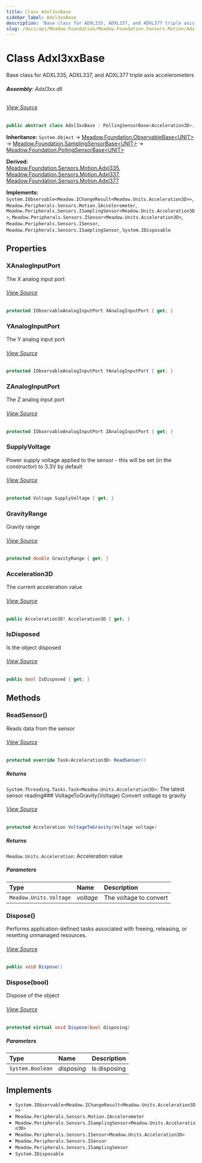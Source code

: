 ```yaml
---
title: Class Adxl3xxBase
sidebar_label: Adxl3xxBase
description: 'Base class for ADXL335, ADXL337, and ADXL377 triple axis accelerometers'
slug: /docs/api/Meadow.Foundation/Meadow.Foundation.Sensors.Motion/Adxl3xxBase
---
```

# Class Adxl3xxBase
Base class for ADXL335, ADXL337, and ADXL377 triple axis accelerometers

###### **Assembly**: Adxl3xx.dll
###### [View Source](https://github.com/WildernessLabs/Meadow.Foundation.git/blob/develop/Source/Meadow.Foundation.Peripherals/Sensors.Motion.Adxl3xx/Driver/Adxl3xxBase.cs#L12)
```csharp title="Declaration"
public abstract class Adxl3xxBase : PollingSensorBase<Acceleration3D>, IObservable<IChangeResult<Acceleration3D>>, IAccelerometer, ISamplingSensor<Acceleration3D>, ISensor<Acceleration3D>, ISensor, ISamplingSensor, IDisposable
```
**Inheritance:** `System.Object` -> [Meadow.Foundation.ObservableBase&lt;UNIT&gt;](../Meadow.Foundation/ObservableBase`UNIT`) -> [Meadow.Foundation.SamplingSensorBase&lt;UNIT&gt;](../Meadow.Foundation/SamplingSensorBase`UNIT`) -> [Meadow.Foundation.PollingSensorBase&lt;UNIT&gt;](../Meadow.Foundation/PollingSensorBase`UNIT`)

**Derived:**  
[Meadow.Foundation.Sensors.Motion.Adxl335](../Meadow.Foundation.Sensors.Motion/Adxl335), [Meadow.Foundation.Sensors.Motion.Adxl337](../Meadow.Foundation.Sensors.Motion/Adxl337), [Meadow.Foundation.Sensors.Motion.Adxl377](../Meadow.Foundation.Sensors.Motion/Adxl377)

**Implements:**  
`System.IObservable<Meadow.IChangeResult<Meadow.Units.Acceleration3D>>`, `Meadow.Peripherals.Sensors.Motion.IAccelerometer`, `Meadow.Peripherals.Sensors.ISamplingSensor<Meadow.Units.Acceleration3D>`, `Meadow.Peripherals.Sensors.ISensor<Meadow.Units.Acceleration3D>`, `Meadow.Peripherals.Sensors.ISensor`, `Meadow.Peripherals.Sensors.ISamplingSensor`, `System.IDisposable`

## Properties
### XAnalogInputPort
The X analog input port
###### [View Source](https://github.com/WildernessLabs/Meadow.Foundation.git/blob/develop/Source/Meadow.Foundation.Peripherals/Sensors.Motion.Adxl3xx/Driver/Adxl3xxBase.cs#L17)
```csharp title="Declaration"
protected IObservableAnalogInputPort XAnalogInputPort { get; }
```
### YAnalogInputPort
The Y analog input port
###### [View Source](https://github.com/WildernessLabs/Meadow.Foundation.git/blob/develop/Source/Meadow.Foundation.Peripherals/Sensors.Motion.Adxl3xx/Driver/Adxl3xxBase.cs#L22)
```csharp title="Declaration"
protected IObservableAnalogInputPort YAnalogInputPort { get; }
```
### ZAnalogInputPort
The Z analog input port
###### [View Source](https://github.com/WildernessLabs/Meadow.Foundation.git/blob/develop/Source/Meadow.Foundation.Peripherals/Sensors.Motion.Adxl3xx/Driver/Adxl3xxBase.cs#L27)
```csharp title="Declaration"
protected IObservableAnalogInputPort ZAnalogInputPort { get; }
```
### SupplyVoltage
Power supply voltage applied to the sensor - this will be set (in the constructor)
to 3.3V by default
###### [View Source](https://github.com/WildernessLabs/Meadow.Foundation.git/blob/develop/Source/Meadow.Foundation.Peripherals/Sensors.Motion.Adxl3xx/Driver/Adxl3xxBase.cs#L33)
```csharp title="Declaration"
protected Voltage SupplyVoltage { get; }
```
### GravityRange
Gravity range
###### [View Source](https://github.com/WildernessLabs/Meadow.Foundation.git/blob/develop/Source/Meadow.Foundation.Peripherals/Sensors.Motion.Adxl3xx/Driver/Adxl3xxBase.cs#L38)
```csharp title="Declaration"
protected double GravityRange { get; }
```
### Acceleration3D
The current acceleration value
###### [View Source](https://github.com/WildernessLabs/Meadow.Foundation.git/blob/develop/Source/Meadow.Foundation.Peripherals/Sensors.Motion.Adxl3xx/Driver/Adxl3xxBase.cs#L43)
```csharp title="Declaration"
public Acceleration3D? Acceleration3D { get; }
```
### IsDisposed
Is the object disposed
###### [View Source](https://github.com/WildernessLabs/Meadow.Foundation.git/blob/develop/Source/Meadow.Foundation.Peripherals/Sensors.Motion.Adxl3xx/Driver/Adxl3xxBase.cs#L48)
```csharp title="Declaration"
public bool IsDisposed { get; }
```
## Methods
### ReadSensor()
Reads data from the sensor
###### [View Source](https://github.com/WildernessLabs/Meadow.Foundation.git/blob/develop/Source/Meadow.Foundation.Peripherals/Sensors.Motion.Adxl3xx/Driver/Adxl3xxBase.cs#L84)
```csharp title="Declaration"
protected override Task<Acceleration3D> ReadSensor()
```

##### Returns

`System.Threading.Tasks.Task<Meadow.Units.Acceleration3D>`: The latest sensor reading### VoltageToGravity(Voltage)
Convert voltage to gravity
###### [View Source](https://github.com/WildernessLabs/Meadow.Foundation.git/blob/develop/Source/Meadow.Foundation.Peripherals/Sensors.Motion.Adxl3xx/Driver/Adxl3xxBase.cs#L98)
```csharp title="Declaration"
protected Acceleration VoltageToGravity(Voltage voltage)
```

##### Returns

`Meadow.Units.Acceleration`: Acceleration value
##### Parameters

| Type | Name | Description |
|:--- |:--- |:--- |
| `Meadow.Units.Voltage` | *voltage* | The voltage to convert |

### Dispose()
Performs application-defined tasks associated with freeing, releasing, or resetting unmanaged resources.
###### [View Source](https://github.com/WildernessLabs/Meadow.Foundation.git/blob/develop/Source/Meadow.Foundation.Peripherals/Sensors.Motion.Adxl3xx/Driver/Adxl3xxBase.cs#L104)
```csharp title="Declaration"
public void Dispose()
```
### Dispose(bool)
Dispose of the object
###### [View Source](https://github.com/WildernessLabs/Meadow.Foundation.git/blob/develop/Source/Meadow.Foundation.Peripherals/Sensors.Motion.Adxl3xx/Driver/Adxl3xxBase.cs#L114)
```csharp title="Declaration"
protected virtual void Dispose(bool disposing)
```

##### Parameters

| Type | Name | Description |
|:--- |:--- |:--- |
| `System.Boolean` | *disposing* | Is disposing |


## Implements

* `System.IObservable<Meadow.IChangeResult<Meadow.Units.Acceleration3D>>`
* `Meadow.Peripherals.Sensors.Motion.IAccelerometer`
* `Meadow.Peripherals.Sensors.ISamplingSensor<Meadow.Units.Acceleration3D>`
* `Meadow.Peripherals.Sensors.ISensor<Meadow.Units.Acceleration3D>`
* `Meadow.Peripherals.Sensors.ISensor`
* `Meadow.Peripherals.Sensors.ISamplingSensor`
* `System.IDisposable`

